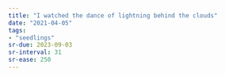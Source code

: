 ```yaml
---
title: "I watched the dance of lightning behind the clouds"
date: "2021-04-05"
tags:
- "seedlings"
sr-due: 2023-09-03
sr-interval: 31
sr-ease: 250
---
```

